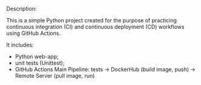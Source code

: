 Description:

This is a simple Python project created for the purpose of practicing continuous integration (CI) and continuous deployment (CD) workflows using GitHub Actions.

It includes:
- Python web-app; 
- unit tests (Unittest); 
- GitHub Actions Main Pipeline: tests -> DockerHub (build image, push) -> Remote Server (pull image, run)
